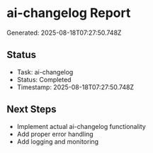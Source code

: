 # ai-changelog Report

Generated: 2025-08-18T07:27:50.748Z

## Status
- Task: ai-changelog
- Status: Completed
- Timestamp: 2025-08-18T07:27:50.748Z

## Next Steps
- Implement actual ai-changelog functionality
- Add proper error handling
- Add logging and monitoring

